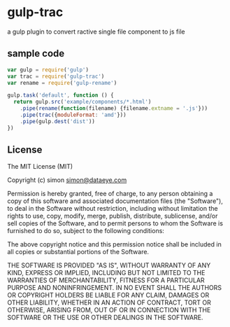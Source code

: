 # gulp-trac

a gulp plugin to convert ractive single file component to js file 

## sample code

```js
var gulp = require('gulp')
var trac = require('gulp-trac')
var rename = require('gulp-rename')

gulp.task('default', function () {
  return gulp.src('example/components/*.html')
    .pipe(rename(function(filename) {filename.extname = '.js'}))
    .pipe(trac({moduleFormat: 'amd'}))
    .pipe(gulp.dest('dist'))
})

```

## License

The MIT License (MIT)

Copyright (c) simon <simon@dataeye.com>

Permission is hereby granted, free of charge, to any person obtaining a copy
of this software and associated documentation files (the "Software"), to deal
in the Software without restriction, including without limitation the rights
to use, copy, modify, merge, publish, distribute, sublicense, and/or sell
copies of the Software, and to permit persons to whom the Software is
furnished to do so, subject to the following conditions:

The above copyright notice and this permission notice shall be included in
all copies or substantial portions of the Software.

THE SOFTWARE IS PROVIDED "AS IS", WITHOUT WARRANTY OF ANY KIND, EXPRESS OR
IMPLIED, INCLUDING BUT NOT LIMITED TO THE WARRANTIES OF MERCHANTABILITY,
FITNESS FOR A PARTICULAR PURPOSE AND NONINFRINGEMENT. IN NO EVENT SHALL THE
AUTHORS OR COPYRIGHT HOLDERS BE LIABLE FOR ANY CLAIM, DAMAGES OR OTHER
LIABILITY, WHETHER IN AN ACTION OF CONTRACT, TORT OR OTHERWISE, ARISING FROM,
OUT OF OR IN CONNECTION WITH THE SOFTWARE OR THE USE OR OTHER DEALINGS IN
THE SOFTWARE.
